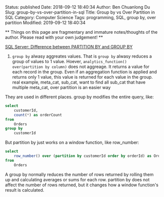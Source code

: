 Status: published
Date: 2018-09-12 18:40:34
Author: Ben Chuanlong Du
Slug: group-by-vs-over-partition-in-sql
Title: Group by vs Over Partition in SQL
Category: Computer Science
Tags: programming, SQL, group by, over partition
Modified: 2019-09-12 18:40:34

**
Things on this page are
fragmentary and immature notes/thoughts of the author.
Please read with your own judgement!
**

[SQL Server: Difference between PARTITION BY and GROUP BY](http://stackoverflow.com/questions/2404565/sql-server-difference-between-partition-by-and-group-by)

1. `group by` alwasy aggreates values. 
    That is `group by` alwasy reduces a group of values to 1 value.
    Hoever, `analytics_function() over(partition by column)` does not aggreage.
    It returns a value for each record in the group.
    Even if an aggregation function is applied and returns only 1 value,
    this value is returned for each value in the group.
    real example, meta_cat, sub_cat, want to find all sub_cat that have multiple meta_cat, over partition is an easier way


They are used in different places. group by modifies the entire query, like:

```SQL
select 
    customerId, 
    count(*) as orderCount
from 
    Orders
group by 
    customerId

```
But partition by just works on a window function, like row_number:

```SQL
select 
    row_number() over (partition by customerId order by orderId) as OrderNumberForThisCustomer
from 
    Orders
```

A group by normally reduces the number of rows returned 
by rolling them up and calculating averages or sums for each row. 
partition by does not affect the number of rows returned, 
but it changes how a window function's result is calculated.
